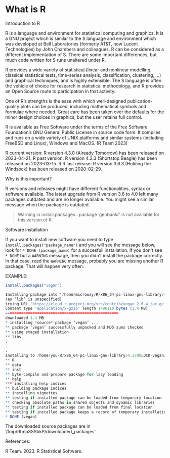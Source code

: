 # What is R

Introduction to R

R is a language and environment for statistical computing and graphics. It is a GNU project which is similar to the S language and environment which was developed at Bell Laboratories (formerly AT&T, now Lucent Technologies) by John Chambers and colleagues. R can be considered as a different implementation of S. There are some important differences, but much code written for S runs unaltered under R.

R provides a wide variety of statistical (linear and nonlinear modelling, classical statistical tests, time-series analysis, classification, clustering, …) and graphical techniques, and is highly extensible. The S language is often the vehicle of choice for research in statistical methodology, and R provides an Open Source route to participation in that activity.

One of R’s strengths is the ease with which well-designed publication-quality plots can be produced, including mathematical symbols and formulae where needed. Great care has been taken over the defaults for the minor design choices in graphics, but the user retains full control.

R is available as Free Software under the terms of the Free Software Foundation’s GNU General Public License in source code form. It compiles and runs on a wide variety of UNIX platforms and similar systems (including FreeBSD and Linux), Windows and MacOS. (R Team 2023)

R current version: R version 4.3.0 (Already Tomorrow) has been released on 2023-04-21.
R past version: R version 4.2.3 (Shortstop Beagle) has been released on 2023-03-15.
R
R last release: R version 3.6.3 (Holding the Windsock) has been released on 2020-02-29.

Why is this important? 

R versions and releases might have different functionalities, syntax or software available. The latest upgrade from R version 3.6 to 4.0 left many packages outdated and are no longer available. You might see a similar message when the package is outdated.
> Warning in install.packages :
  package ‘genbankr’ is not available for this version of R

Software installation

If you want to install new software you need to type `install.packages("package_name")` and you will see the message below, look for `* DONE (package_name)` for a succesfull installation. If you don't see `* DONE` but a `WARNING` message, then you didn't install the package correctly. In that case, read the `WARNING` message, probably you are missing another R package. That will happen very often.

EXAMPLE:  
```R
install.packages("vegan")

Installing package into ‘/home/microway/R/x86_64-pc-linux-gnu-library/4.2’
(as ‘lib’ is unspecified)
trying URL 'https://cloud.r-project.org/src/contrib/vegan_2.6-4.tar.gz'
Content type 'application/x-gzip' length 1496110 bytes (1.4 MB)
==================================================
downloaded 1.4 MB
* installing *source* package ‘vegan’ ...
** package ‘vegan’ successfully unpacked and MD5 sums checked
** using staged installation
** libs
.
.
.
installing to /home/you/R/x86_64-pc-linux-gnu-library/4.2/00LOCK-vegan/00new/vegan/libs
** R
** data
** inst
** byte-compile and prepare package for lazy loading
** help
*** installing help indices
** building package indices
** installing vignettes
** testing if installed package can be loaded from temporary location
** checking absolute paths in shared objects and dynamic libraries
** testing if installed package can be loaded from final location
** testing if installed package keeps a record of temporary installation path
* DONE (vegan)
```
The downloaded source packages are in
	‘/tmp/Rtmp8SSbkP/downloaded_packages’



References:

R Team. 2023. R Statistical Software. 
